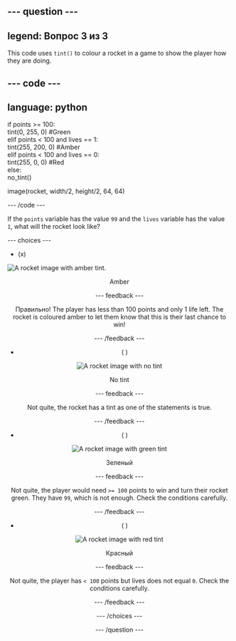 --- question ---
---
legend: Вопрос 3 из 3
---

This code uses `tint()` to colour a rocket in a game to show the player how they are doing.

--- code ---
---
language: python
---

if points >= 100:    
tint(0, 255, 0) #Green   
elif points < 100 and lives == 1:   
tint(255, 200, 0) #Amber    
elif points < 100 and lives == 0:     
tint(255, 0, 0) #Red     
else:      
no_tint()

image(rocket, width/2, height/2, 64, 64)

--- /code ---

If the `points` variable has the value `99` and the `lives` variable has the value `1`, what will the rocket look like?

--- choices ---

- (x)

![A rocket image with amber tint.](images/rocket_amber.png) <div style="text-align: center;">Amber

 --- feedback ---

 Правильно! The player has less than 100 points and only 1 life left. The rocket is coloured amber to let them know that this is their last chance to win!

 --- /feedback ---

- ( )

![A rocket image with no tint](images/rocket_original.png) <div style="text-align: center;">No tint

 --- feedback ---

 Not quite, the rocket has a tint as one of the statements is true.

 --- /feedback ---

- ( )

![A rocket image with green tint](images/rocket_green.png) <div style="text-align: center;">Зеленый

 --- feedback ---

 Not quite, the player would need `>= 100` points to win and turn their rocket green. They have `99`, which is not enough. Check the conditions carefully.

 --- /feedback ---

- ( )

![A rocket image with red tint](images/rocket_red.png) <div style="text-align: center;">Красный

 --- feedback ---

 Not quite, the player has `< 100` points but lives does not equal `0`. Check the conditions carefully.

 --- /feedback ---

--- /choices ---

--- /question ---
